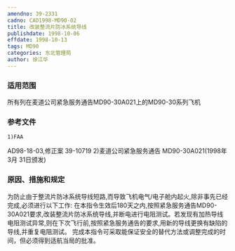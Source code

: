 ```yaml
---
amendno: 39-2331
cadno: CAD1998-MD90-02
title: 改装整流片防冰系统导线
publishdate: 1998-10-06
effdate: 1998-10-13
tags: MD90
categories: 东北管理局
author: 徐江华
---
```


### 适用范围 
所有列在麦道公司紧急服务通告MD90-30A021上的MD90-30系列飞机

<!--more-->
### 参考文件
    1)FAA 
AD98-18-03,修正案 39-10719 
    2)麦道公司紧急服务通告 MD90-30A021(1998年 3月 31日颁发) 

### 原因、措施和规定 
为防止由于整流片防冰系统导线短路,而导致飞机电气/电子舱内起火,除非事先已经完成,必须进行以下工作: 
    在本指令生效后180天之内,按照紧急服务通告MD90-30A021要求,改装整流片防冰系统导线,并断电进行电阻测试。若发现有加热导线电阻测试异常,则在下次飞行前,按照紧急服务通告的要求,用新的导线更换有缺陷的导线,并重复电阻测试。 
    完成本指令可采取能保证安全的替代方法或调整完成的时间，但必须得到适航当局的批准。
